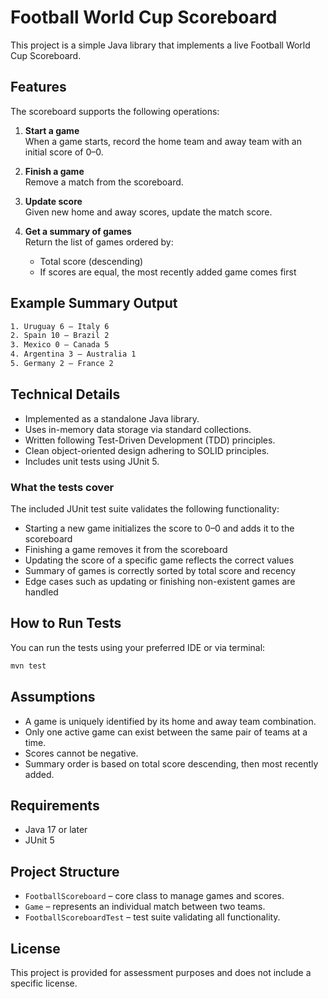 # Football World Cup Scoreboard

This project is a simple Java library that implements a live Football World Cup Scoreboard.

## Features

The scoreboard supports the following operations:

1. **Start a game**  
   When a game starts, record the home team and away team with an initial score of 0–0.

2. **Finish a game**  
   Remove a match from the scoreboard.

3. **Update score**  
   Given new home and away scores, update the match score.

4. **Get a summary of games**  
   Return the list of games ordered by:
    - Total score (descending)
    - If scores are equal, the most recently added game comes first

## Example Summary Output

```bash
1. Uruguay 6 – Italy 6
2. Spain 10 – Brazil 2
3. Mexico 0 – Canada 5
4. Argentina 3 – Australia 1
5. Germany 2 – France 2
```

## Technical Details

- Implemented as a standalone Java library.
- Uses in-memory data storage via standard collections.
- Written following Test-Driven Development (TDD) principles.
- Clean object-oriented design adhering to SOLID principles.
- Includes unit tests using JUnit 5.

### What the tests cover

The included JUnit test suite validates the following functionality:

- Starting a new game initializes the score to 0–0 and adds it to the scoreboard
- Finishing a game removes it from the scoreboard
- Updating the score of a specific game reflects the correct values
- Summary of games is correctly sorted by total score and recency
- Edge cases such as updating or finishing non-existent games are handled

## How to Run Tests

You can run the tests using your preferred IDE or via terminal:

```bash
mvn test
```

## Assumptions

- A game is uniquely identified by its home and away team combination.
- Only one active game can exist between the same pair of teams at a time.
- Scores cannot be negative.
- Summary order is based on total score descending, then most recently added.

## Requirements

- Java 17 or later
- JUnit 5

## Project Structure

- `FootballScoreboard` – core class to manage games and scores.
- `Game` – represents an individual match between two teams.
- `FootballScoreboardTest` – test suite validating all functionality.

## License

This project is provided for assessment purposes and does not include a specific license.
